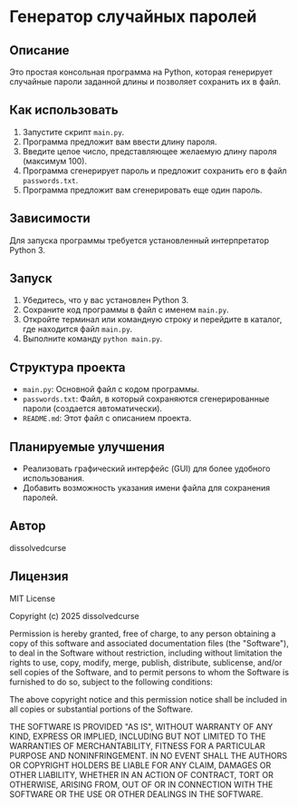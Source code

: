 # Генератор случайных паролей

## Описание

Это простая консольная программа на Python, которая генерирует случайные пароли заданной длины и позволяет сохранить их в файл.

## Как использовать

1.  Запустите скрипт `main.py`.
2.  Программа предложит вам ввести длину пароля.
3.  Введите целое число, представляющее желаемую длину пароля (максимум 100).
4.  Программа сгенерирует пароль и предложит сохранить его в файл `passwords.txt`.
5.  Программа предложит вам сгенерировать еще один пароль.

## Зависимости

Для запуска программы требуется установленный интерпретатор Python 3.

## Запуск

1.  Убедитесь, что у вас установлен Python 3.
2.  Сохраните код программы в файл с именем `main.py`.
3.  Откройте терминал или командную строку и перейдите в каталог, где находится файл `main.py`.
4.  Выполните команду `python main.py`.

## Структура проекта

*   `main.py`: Основной файл с кодом программы.
*   `passwords.txt`: Файл, в который сохраняются сгенерированные пароли (создается автоматически).
*   `README.md`: Этот файл с описанием проекта.

## Планируемые улучшения

*   Реализовать графический интерфейс (GUI) для более удобного использования.
*   Добавить возможность указания имени файла для сохранения паролей.

## Автор

dissolvedcurse

## Лицензия

MIT License

Copyright (c) 2025 dissolvedcurse

Permission is hereby granted, free of charge, to any person obtaining a copy
of this software and associated documentation files (the "Software"), to deal
in the Software without restriction, including without limitation the rights
to use, copy, modify, merge, publish, distribute, sublicense, and/or sell
copies of the Software, and to permit persons to whom the Software is
furnished to do so, subject to the following conditions:

The above copyright notice and this permission notice shall be included in all
copies or substantial portions of the Software.

THE SOFTWARE IS PROVIDED "AS IS", WITHOUT WARRANTY OF ANY KIND, EXPRESS OR
IMPLIED, INCLUDING BUT NOT LIMITED TO THE WARRANTIES OF MERCHANTABILITY,
FITNESS FOR A PARTICULAR PURPOSE AND NONINFRINGEMENT. IN NO EVENT SHALL THE
AUTHORS OR COPYRIGHT HOLDERS BE LIABLE FOR ANY CLAIM, DAMAGES OR OTHER
LIABILITY, WHETHER IN AN ACTION OF CONTRACT, TORT OR OTHERWISE, ARISING FROM,
OUT OF OR IN CONNECTION WITH THE SOFTWARE OR THE USE OR OTHER DEALINGS IN THE
SOFTWARE.
